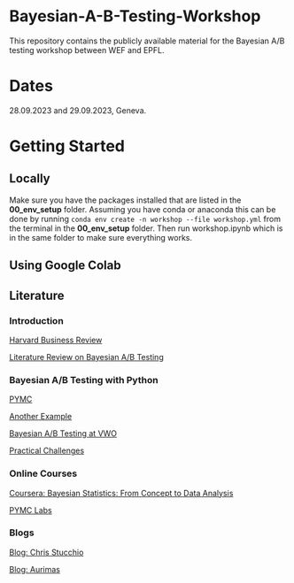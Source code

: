 # Bayesian-A-B-Testing-Workshop

This repository contains the publicly available material for the Bayesian A/B testing workshop between WEF and EPFL.

# Dates

28.09.2023 and 29.09.2023, Geneva.

# Getting Started

## Locally

Make sure you have the packages installed that are listed in the **00_env_setup** folder. Assuming you have conda or anaconda this can be done by running `conda env create -n workshop --file workshop.yml` from the terminal in the **00_env_setup** folder.
Then run workshop.ipynb which is in the same folder to make sure everything works.

## Using Google Colab



## Literature

### Introduction

[Harvard Business Review](https://hbr.org/2017/06/a-refresher-on-ab-testing)

[Literature Review on Bayesian A/B Testing](https://aurimas.eu/blog/2023/01/getting-to-decisions-faster-in-a-b-tests-part-1-literature-review/?utm_campaign=Data_Elixir&utm_source=Data_Elixir_423)

### Bayesian A/B Testing with Python

[PYMC](https://www.pymc.io/projects/examples/en/latest/case_studies/bayesian_ab_testing_introduction.html)

[Another Example](http://www.claudiobellei.com/2017/11/02/bayesian-AB-testing/)

[Bayesian A/B Testing at VWO](https://vwo.com/downloads/VWO_SmartStats_technical_whitepaper.pdf)


[Practical Challenges](https://aurimas.eu/blog/2023/02/getting-faster-to-decisions-in-a-b-tests-part-2-misinterpretations-and-practical-challenges-of-classical-hypothesis-testing/)

### Online Courses

[Coursera: Bayesian Statistics: From Concept to Data Analysis](https://www.coursera.org/learn/bayesian-statistics)

[PYMC Labs](https://www.youtube.com/@PyMCLabs)

### Blogs

[Blog: Chris Stucchio](https://www.chrisstucchio.com)

[Blog: Aurimas](https://aurimas.eu/blog/)

